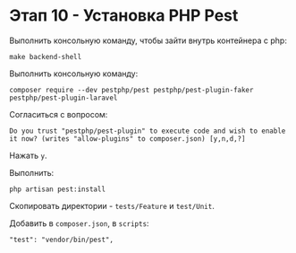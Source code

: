 # Этап 10 - Установка PHP Pest

Выполнить консольную команду, чтобы зайти внутрь контейнера с php:

```
make backend-shell
```

Выполнить консольную команду:

```
composer require --dev pestphp/pest pestphp/pest-plugin-faker pestphp/pest-plugin-laravel
```

Согласиться с вопросом:

```
Do you trust "pestphp/pest-plugin" to execute code and wish to enable it now? (writes "allow-plugins" to composer.json) [y,n,d,?] 
```

Нажать `y`.

Выполнить:

```
php artisan pest:install
```

Скопировать директории - `tests/Feature` и `test/Unit`.

Добавить в `composer.json`, в `scripts`:

```
"test": "vendor/bin/pest",
```
